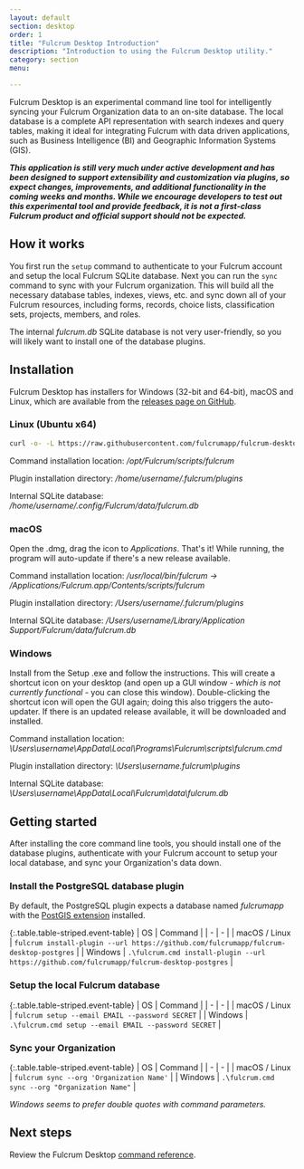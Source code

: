 ```yaml
---
layout: default
section: desktop
order: 1
title: "Fulcrum Desktop Introduction"
description: "Introduction to using the Fulcrum Desktop utility."
category: section
menu:

---
```


Fulcrum Desktop is an experimental command line tool for intelligently syncing your Fulcrum Organization data to an on-site database. The local database is a complete API representation with search indexes and query tables, making it ideal for integrating Fulcrum with data driven applications, such as Business Intelligence (BI) and Geographic Information Systems (GIS).

_**This application is still very much under active development and has been designed to support extensibility and customization via plugins, so expect changes, improvements, and additional functionality in the coming weeks and months. While we encourage developers to test out this experimental tool and provide feedback, it is not a first-class Fulcrum product and official support should not be expected.**_

## How it works

You first run the `setup` command to authenticate to your Fulcrum account and setup the local Fulcrum SQLite database. Next you can run the `sync` command to sync with your Fulcrum organization. This will build all the necessary database tables, indexes, views, etc. and sync down all of your Fulcrum resources, including forms, records, choice lists, classification sets, projects, members, and roles.

The internal _fulcrum.db_ SQLite database is not very user-friendly, so you will likely want to install one of the database plugins.

## Installation

Fulcrum Desktop has installers for Windows (32-bit and 64-bit), macOS and Linux, which are available from the [releases page on GitHub](https://github.com/fulcrumapp/fulcrum-desktop/releases).

### Linux (Ubuntu x64)

```sh
curl -o- -L https://raw.githubusercontent.com/fulcrumapp/fulcrum-desktop/master/install.sh | sudo bash
```

Command installation location: _/opt/Fulcrum/scripts/fulcrum_

Plugin installation directory: _/home/username/.fulcrum/plugins_

Internal SQLite database: _/home/username/.config/Fulcrum/data/fulcrum.db_

### macOS

Open the .dmg, drag the icon to _Applications_. That's it! While running, the program will auto-update if there's a new release available.

Command installation location: _/usr/local/bin/fulcrum -> /Applications/Fulcrum.app/Contents/scripts/fulcrum_

Plugin installation directory: _/Users/username/.fulcrum/plugins_

Internal SQLite database: _/Users/username/Library/Application Support/Fulcrum/data/fulcrum.db_

### Windows

Install from the Setup .exe and follow the instructions. This will create a shortcut icon on your desktop (and open up a GUI window - _which is not currently functional_ - you can close this window). Double-clicking the shortcut icon will open the GUI again; doing this also triggers the auto-updater. If there is an updated release available, it will be downloaded and installed.

Command installation location: _\Users\username\AppData\Local\Programs\Fulcrum\scripts\fulcrum.cmd_

Plugin installation directory: _\Users\username\.fulcrum\plugins_

Internal SQLite database: _\Users\username\AppData\Local\Fulcrum\data\fulcrum.db_

## Getting started

After installing the core command line tools, you should install one of the database plugins, authenticate with your Fulcrum account to setup your local database, and sync your Organization's data down.

### Install the PostgreSQL database plugin

By default, the PostgreSQL plugin expects a database named _fulcrumapp_ with the [PostGIS extension](http://www.postgis.net/) installed.

{:.table.table-striped.event-table}
| OS | Command |
| - | - |
| macOS / Linux  | `fulcrum install-plugin --url https://github.com/fulcrumapp/fulcrum-desktop-postgres`  |
| Windows | `.\fulcrum.cmd install-plugin --url https://github.com/fulcrumapp/fulcrum-desktop-postgres` |

### Setup the local Fulcrum database

{:.table.table-striped.event-table}
| OS | Command |
| - | - |
| macOS / Linux  | `fulcrum setup --email EMAIL --password SECRET`  |
| Windows | `.\fulcrum.cmd setup --email EMAIL --password SECRET` |

### Sync your Organization

{:.table.table-striped.event-table}
| OS | Command |
| - | - |
| macOS / Linux  | `fulcrum sync --org 'Organization Name'`  |
| Windows | `.\fulcrum.cmd sync --org "Organization Name"` |

_Windows seems to prefer double quotes with command parameters._

## Next steps

Review the Fulcrum Desktop [command reference](/desktop/reference).

